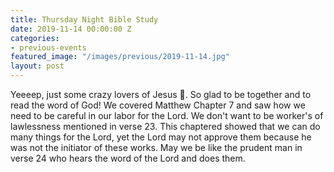 ```yaml
---
title: Thursday Night Bible Study
date: 2019-11-14 00:00:00 Z
categories:
- previous-events
featured_image: "/images/previous/2019-11-14.jpg"
layout: post
---
```


Yeeeep, just some crazy lovers of Jesus 🙌. So glad to be together and to read the word of God! We covered Matthew Chapter 7 and saw how we need to be careful in our labor for the Lord. We don't want to be worker's of lawlessness mentioned in verse 23. This chaptered showed that we can do many things for the Lord, yet the Lord may not approve them because he was not the initiator of these works. May we be like the prudent man in verse 24 who hears the word of the Lord and does them. 